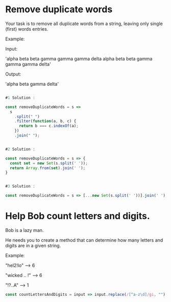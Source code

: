 # Remove duplicate words

Your task is to remove all duplicate words from a string, leaving only single (first) words entries.

Example:

Input:

'alpha beta beta gamma gamma gamma delta alpha beta beta gamma gamma gamma delta'

Output:

'alpha beta gamma delta'

```javascript

#1 Solution :

const removeDuplicateWords = s =>
  s
    .split(" ")
    .filter(function(a, b, c) {
      return b === c.indexOf(a);
    })
    .join(" ");


#2 Solution :

const removeDuplicateWords = s => {
  const set = new Set(s.split(' '));
  return Array.from(set).join(' ');
}


#3 Solution :

const removeDuplicateWords = s => [...new Set(s.split(' '))].join(' ');

```

# Help Bob count letters and digits.

Bob is a lazy man.

He needs you to create a method that can determine how many letters and digits are in a given string.

Example:

"hel2!lo" --> 6

"wicked .. !" --> 6

"!?..A" --> 1

```javascript
const countLettersAndDigits = input => input.replace(/[^a-z\d]/gi, "").length;
```
